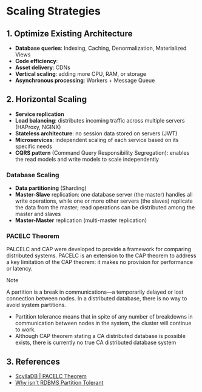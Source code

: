 # Scaling Strategies

## 1. Optimize Existing Architecture

- **Database queries**: Indexing, Caching, Denormalization, Materialized Views
- **Code efficiency**: 
- **Asset delivery**: CDNs
- **Vertical scaling**: adding more CPU, RAM, or storage 
- **Asynchronous processing**: Workers + Message Queue

## 2. Horizontal Scaling 

- **Service replication**
- **Load balancing**: distributes incoming traffic across multiple servers (HAProxy, NGINX)
- **Stateless architecture**: no session data stored on servers (JWT)
- **Microservices**: independent scaling of each service based on its specific needs
- **CQRS pattern** (Command Query Responsibility Segregation): enables the read models and write models to scale independently

### Database Scaling

- **Data partitioning** (Sharding)
- **Master-Slave** replication: one database server (the master) handles all write operations, while one or more other servers (the slaves) replicate the data from the master; read operations can be distributed among the master and slaves
- **Master-Master** replication (multi-master replication)

### PACELC Theorem

PALCELC and CAP were developed to provide a framework for comparing distributed systems. PACELC is an extension to the CAP theorem to address a key limitation of the CAP theorem: it makes no provision for performance or latency. 

> [!NOTE]
> A partition is a break in communications—a temporarily delayed or lost connection between nodes. In a distributed database, there is no way to avoid system partitions. 
>
> - Partition tolerance means that in spite of any number of breakdowns in communication between nodes in the system, the cluster will continue to work.
> - Although CAP theorem stating a CA distributed database is possible exists, there is currently no true CA distributed database system

## 3. References
 
- [ScyllaDB | PACELC Theorem](https://www.scylladb.com/glossary/pacelc-theorem/)
- [Why isn't RDBMS Partition Tolerant](https://stackoverflow.com/questions/36404765/why-isnt-rdbms-partition-tolerant-in-cap-theorem-and-why-is-it-available)